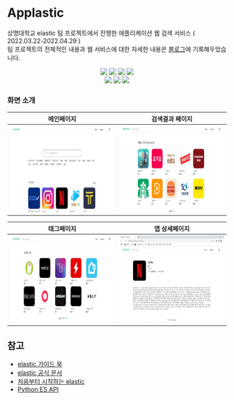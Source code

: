 # Applastic 
상명대학교 elastic 팀 프로젝트에서 진행한 애플리케이션 웹 검색 서비스 ( 2022.03.22-2022.04.29 ) <br>
팀 프로젝트의 전체적인 내용과 웹 서비스에 대한 자세한 내용은 [블로그](https://ssbinn.github.io/project/elastic-project/)에 기록해두었습니다.
<br>
<p align='center'>
    <img src="https://img.shields.io/badge/Django-v2.2.5-0095D5?logo=Django"/>
    <img src="https://img.shields.io/badge/python-v3.9.10-3766AB?logo=python"/>
    <img src="https://img.shields.io/badge/HTML5-E34F26?logo=HTML5&logoColor=white"/>
    <img src="https://img.shields.io/badge/TailwindCSS-v3.0-0095D5?logo=TailwindCSS"/> <br>
    <img src="https://img.shields.io/badge/Elasticsearch-v7.17.0-6DB33F?logo=Elasticsearch"/>
    <img src="https://img.shields.io/badge/Kibana-v7.17.0-6DB33F?logo=Kibana"/>
    <img src="https://img.shields.io/badge/logstash-v7.17.0-6DB33F?logo=logstash"/>
    
</p>

### 화면 소개

|               메인페이지              |                검색결과 페이지              |
| :----------------------------------: | :----------------------------------: | 
| <img src="https://github.com/ssbinn/applastic-django/blob/main/img/home.JPG" width='400px' height='200px'>                                | <img src='https://github.com/ssbinn/applastic-django/blob/main/img/%EA%B2%80%EC%83%89%20%EA%B2%B0%EA%B3%BC.JPG' width='400px'  height='200px'>                                 |

|                태그페이지              |                앱 상세페이지               |
| :----------------------------------: | :----------------------------------: |
| <img src='https://github.com/ssbinn/applastic-django/blob/main/img/tagtag.JPG' width='400px' height='200px'>                                 | <img src='https://github.com/ssbinn/applastic-django/blob/main/img/netflix.JPG' width='400px' height='200px'>                                 |



## 참고
- [elastic 가이드 북](https://esbook.kimjmin.net/)
- [elastic 공식 문서](https://www.elastic.co/guide/index.html)
- [처음부터 시작하는 elastic](https://www.youtube.com/watch?v=Ks0P49B4OsA&list=PLhFRZgJc2afp0gaUnQf68kJHPXLG16YCf)
- [Python ES API](https://elasticsearch-py.readthedocs.io/en/v8.1.1/)
